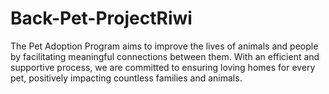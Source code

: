 # Back-Pet-ProjectRiwi
The Pet Adoption Program aims to improve the lives of animals and people by facilitating meaningful connections between them. With an efficient and supportive process, we are committed to ensuring loving homes for every pet, positively impacting countless families and animals.
